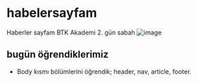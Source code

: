 # habelersayfam
Haberler sayfam BTK Akademi 2. gün sabah
![image](https://user-images.githubusercontent.com/111290306/184864493-364d2914-0fe8-4157-83b0-9471fcb141b3.png)


## bugün öğrendiklerimiz

* Body kısmı bölümlerini öğrendik; header, nav, article, footer. 
